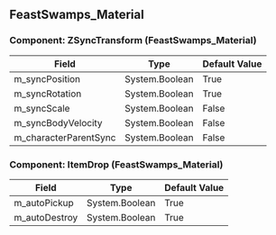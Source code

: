 ## FeastSwamps_Material

### Component: ZSyncTransform (FeastSwamps_Material)

|Field|Type|Default Value|
|---|---|---|
|m_syncPosition|System.Boolean|True|
|m_syncRotation|System.Boolean|True|
|m_syncScale|System.Boolean|False|
|m_syncBodyVelocity|System.Boolean|False|
|m_characterParentSync|System.Boolean|False|

### Component: ItemDrop (FeastSwamps_Material)

|Field|Type|Default Value|
|---|---|---|
|m_autoPickup|System.Boolean|True|
|m_autoDestroy|System.Boolean|True|

